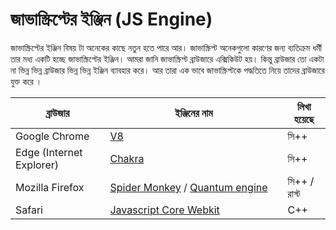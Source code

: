 # জাভাস্ক্রিপ্টের ইঞ্জিন (JS Engine)

জাভাস্ক্রিপ্টের ইঞ্জিন বিষয় টা অনেকের কাছে নতুন হতে পারে আর। জাভাস্ক্রিপ্ট অনেকগুলো কারণের জন্য ব্যতিক্রম ধর্মী তার মধ্য একটি হচ্ছে জাভাস্ক্রিপ্টের ইঞ্জিন। আমরা জানি জাভাস্ক্রিপ্ট ব্রাউজারে এক্সিকিউট হয়। কিন্তু ব্রাউজার তো একটা না ভিন্ন ভিন্ন ব্রাউজার ভিন্ন ভিন্ন ইঞ্জিন ব্যাবহার করে। আর তারা এক ভাবে জাভাস্ক্রিপ্টকে পদ্ধতিতে নিয়ে তাদের ব্রাউজারে যুক্ত করে ।&#x20;

<table><thead><tr><th>ব্রাউজার</th><th width="268">ইঞ্জিনের নাম</th><th>লিখা হয়েছে</th></tr></thead><tbody><tr><td>Google Chrome</td><td><a href="https://github.com/v8/v8">V8</a></td><td>সি++</td></tr><tr><td>Edge (Internet Explorer)</td><td><a href="https://github.com/chakra-core/ChakraCore">Chakra</a></td><td>সি++</td></tr><tr><td>Mozilla Firefox</td><td><a href="https://spidermonkey.dev/">Spider Monkey</a> / <a href="https://hacks.mozilla.org/2017/05/quantum-up-close-what-is-a-browser-engine/">Quantum engine</a></td><td>সি++ / রাস্ট</td></tr><tr><td>Safari </td><td><a href="https://webkit.org/">Javascript Core Webkit</a></td><td>C++</td></tr></tbody></table>

